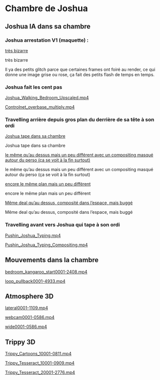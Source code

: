 # Chambre de Joshua

## Joshua IA dans sa chambre

### Joshua arrestation V1 (maquette) :

[très bizarre](Chambre%20de%20Joshua%20c49de1565a30481983bfcd14bda9d0fb/Arrest_V10001-2341.mp4)

très bizarre

Il ya des petits glitch parce que certaines frames ont foiré au render, ce qui donne une image grise ou rose, ça fait des petits flash de temps en temps.

### Joshua fait les cent pas

[Joshua_Walking_Bedroom_Upscaled.mp4](Chambre%20de%20Joshua%20c49de1565a30481983bfcd14bda9d0fb/Joshua_Walking_Bedroom_Upscaled.mp4)

[Controlnet_overbase_multiply.mp4](Chambre%20de%20Joshua%20c49de1565a30481983bfcd14bda9d0fb/Controlnet_overbase_multiply.mp4)

### Travelling arrière depuis gros plan du derrière de sa tête à son ordi

[Joshua tape dans sa chambre](Chambre%20de%20Joshua%20c49de1565a30481983bfcd14bda9d0fb/Joshua_Bedroom_Pullback_V1.mp4)

Joshua tape dans sa chambre

[le même qu’au dessus mais un peu différent avec un compositing masqué autour du perso (ça se voit à la fin surtout)](Chambre%20de%20Joshua%20c49de1565a30481983bfcd14bda9d0fb/Joshua_Bedroom_Pullback_V1_Compositing.mp4)

le même qu’au dessus mais un peu différent avec un compositing masqué autour du perso (ça se voit à la fin surtout)

[encore le même plan mais un peu différent](Chambre%20de%20Joshua%20c49de1565a30481983bfcd14bda9d0fb/Joshua_Bedroom_Pullback_V2.mp4)

encore le même plan mais un peu différent

[Même deal qu’au dessus, composité dans l’espace, mais buggé](Chambre%20de%20Joshua%20c49de1565a30481983bfcd14bda9d0fb/Joshua_Bedroom_Pullback_V2_Compositing.mp4)

Même deal qu’au dessus, composité dans l’espace, mais buggé

### Travelling avant vers Joshua qui tape à son ordi

[Pushin_Joshua_Typing.mp4](Chambre%20de%20Joshua%20c49de1565a30481983bfcd14bda9d0fb/Pushin_Joshua_Typing.mp4)

[Pushin_Joshua_Typing_Compositing.mp4](Chambre%20de%20Joshua%20c49de1565a30481983bfcd14bda9d0fb/Pushin_Joshua_Typing_Compositing.mp4)

## Mouvements dans la chambre

[bedroom_kangaroo_start0001-2408.mp4](Chambre%20de%20Joshua%20c49de1565a30481983bfcd14bda9d0fb/bedroom_kangaroo_start0001-2408.mp4)

[loop_pullback0001-4933.mp4](Chambre%20de%20Joshua%20c49de1565a30481983bfcd14bda9d0fb/loop_pullback0001-4933.mp4)

## Atmosphere 3D

[lateral0001-1109.mp4](Chambre%20de%20Joshua%20c49de1565a30481983bfcd14bda9d0fb/lateral0001-1109.mp4)

[webcam0001-0586.mp4](Chambre%20de%20Joshua%20c49de1565a30481983bfcd14bda9d0fb/webcam0001-0586.mp4)

[wide0001-0586.mp4](Chambre%20de%20Joshua%20c49de1565a30481983bfcd14bda9d0fb/wide0001-0586.mp4)

## Trippy 3D

[Trippy_Cartoons_10001-0811.mp4](Chambre%20de%20Joshua%20c49de1565a30481983bfcd14bda9d0fb/Trippy_Cartoons_10001-0811.mp4)

[Trippy_Tesseract_10001-0909.mp4](Chambre%20de%20Joshua%20c49de1565a30481983bfcd14bda9d0fb/Trippy_Tesseract_10001-0909.mp4)

[Trippy_Tesseract_20001-2776.mp4](Chambre%20de%20Joshua%20c49de1565a30481983bfcd14bda9d0fb/Trippy_Tesseract_20001-2776.mp4)